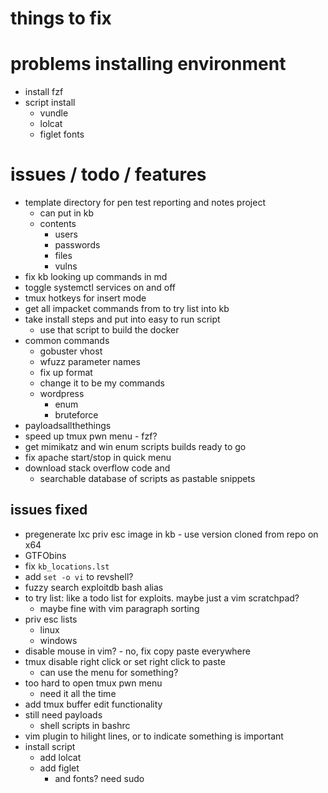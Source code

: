 # things to fix

# problems installing environment
- install fzf
- script install
  - vundle
  - lolcat
  - figlet fonts

# issues / todo / features
- template directory for pen test reporting and notes project
  - can put in kb
  - contents
    - users
    - passwords
    - files
    - vulns
- fix kb looking up commands in md
- toggle systemctl services on and off
- tmux hotkeys for insert mode
- get all impacket commands from to try list into kb
- take install steps and put into easy to run script
  - use that script to build the docker
- common commands
  - gobuster vhost
  - wfuzz parameter names
  - fix up format
  - change it to be my commands
  - wordpress 
    - enum 
    - bruteforce
- payloadsallthethings
- speed up tmux pwn menu - fzf?
- get mimikatz and win enum scripts builds ready to go
- fix apache start/stop in quick menu
- download stack overflow code and
  - searchable database of scripts as pastable snippets

## issues fixed
- pregenerate lxc priv esc image in kb - use version cloned from repo on x64
- GTFObins
- fix `kb_locations.lst`
- add `set -o vi` to revshell?
- fuzzy search exploitdb bash alias
- to try list: like a todo list for exploits. maybe just a vim scratchpad? 
  - maybe fine with vim paragraph sorting
- priv esc lists
  - linux
  - windows
- disable mouse in vim? - no, fix copy paste everywhere
- tmux disable right click or set right click to paste
  - can use the menu for something?
- too hard to open tmux pwn menu
  - need it all the time
- add tmux buffer edit functionality
- still need payloads
  - shell scripts in bashrc
- vim plugin to hilight lines, or to indicate something is important
- install script
  - add lolcat
  - add figlet
    - and fonts? need sudo

